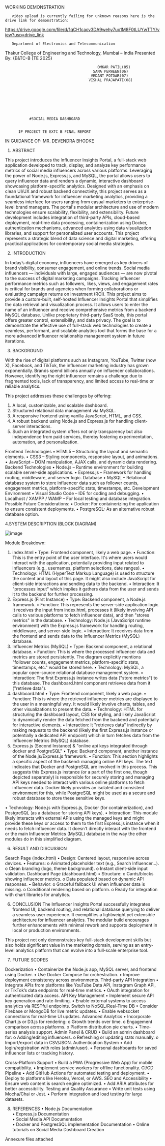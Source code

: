   WORKING DEMONSTRATION

       
       video upload is currently failing for unknown reasons here is the drive link for demonstration:
https://drive.google.com/file/d/1qCH1cacv3DA9wehy7ux1M8F0tLUYwTTY/view?usp=drive_link
       
       
       
       Department of Electronics and Telecommunication 
Thakur College of Engineering and Technology, Mumbai – India 
Presented By: 
                                            {E&TC-B {TE 2025} 
                                          
 
 
                                              OMKAR PATIL(05) 
                                            SANA PERWEEN(06) 
                                           VEDANT POTDAR(07) 
                                          VISHAL PRAJAPATI(08) 
 
 
 
 
 
 
 
 
               #SOCIAL MEDIA DASHBOARD 
 
 
          IP PROJECT TE EXTC B FINAL REPORT 
 
   IN GUIDANCE OF:   MR. DEVENDRA BHODKE
 
 
 
1. ABSTRACT 
 
This project introduces the Influencer Insights Portal, a full-stack web application developed to track, display, 
and analyze key performance metrics of social media influencers across various platforms. Leveraging the 
power of Node.js, Express.js, and MySQL, the portal allows users to query influencer data and renders a 
dynamic, interactive dashboard showcasing platform-specific analytics. Designed with an emphasis on clean 
UI/UX and robust backend connectivity, this project serves as a foundational framework for influencer 
marketing analytics, providing a seamless interface for users ranging from casual marketers to enterprise-level 
brand managers. The portal's modular architecture and use of modern technologies ensure scalability, 
flexibility, and extensibility. Future development includes integration of third-party APIs, cloud-based 
deployment, real-time data processing, containerization using Docker, authentication mechanisms, advanced 
analytics using data visualization libraries, and support for personalized user accounts. This project represents a 
strategic blend of data science and digital marketing, offering practical applications for contemporary social 
media strategies. 
 
2. INTRODUCTION 
 
In today’s digital economy, influencers have emerged as key drivers of brand visibility, consumer 
engagement, and online trends. Social media influencers — individuals with large, engaged audiences — 
are now pivotal to the success of digital marketing campaigns. Tracking influencer performance metrics 
such as followers, likes, views, and engagement rates is critical for brands and agencies when forming 
collaborations or evaluating campaign returns on investment (ROI). 
This project aims to provide a custom-built, self-hosted Influencer Insights Portal that simplifies the 
data retrieval and visualization process. It allows users to enter the name of an influencer and receive 
comprehensive metrics from a backend MySQL database. Unlike proprietary third-party SaaS tools, this 
portal offers greater control, extensibility, and data privacy. 
The goal is to demonstrate the effective use of full-stack web technologies to create a seamless, performant, 
and scalable analytics tool that forms the base for a more advanced influencer relationship management 
system in future iterations. 
 
 
3. BACKGROUND 
 
With the rise of digital platforms such as Instagram, YouTube, Twitter (now X), Facebook, and TikTok, 
the influencer marketing industry has grown exponentially. Brands spend billions annually on influencer 
collaborations. However, identifying the right influencer remains a challenge due to fragmented tools, lack 
of transparency, and limited access to real-time or reliable analytics. 
 
This project addresses these challenges by offering: 
1. A local, customizable, and scalable dashboard. 
2. Structured relational data management via MySQL. 
3. A responsive frontend using vanilla JavaScript, HTML, and CSS. 
4. A robust backend using Node.js and Express.js for handling client-server interactions. 
5. Such an integrated system offers not only transparency but also independence from paid services, 
thereby fostering experimentation, automation, and personalization. 
 
 
 
Frontend Technologies 
• HTML5 – Structuring the layout and semantic elements. 
• CSS3 – Styling components, responsive layout, and animations. 
• JavaScript – DOM manipulation, AJAX calls, and dynamic data rendering. 
Backend Technologies 
• Node.js – Runtime environment for building scalable server-side applications. 
• Express.js – Framework for handling routing, middleware, and server logic. 
Database 
• MySQL – Relational database system to store influencer data such as follower counts, 
engagement metrics, platform-specific stats, timestamps, etc. 
Development Environment 
• Visual Studio Code – IDE for coding and debugging. 
• Localhost / XAMPP / WAMP – For local testing and database integration. 
Possible Future Considerations: 
• Docker: For containerizing the application to ensure consistent deployments. 
• PostgreSQL: As an alternative robust database option.

4.SYSTEM DESCRIPTION (BLOCK DIAGRAM) 


![image](https://github.com/user-attachments/assets/69489ee4-bf4b-4387-9b95-013b153ede5a)


Module Breakdown: 
1. index.html 
• Type: Frontend component, likely a web page. 
• Function: This is the entry point of the user interface. It's where users would interact with the 
application, potentially providing input related to influencers (e.g., usernames, platform 
selections, date ranges). 
• Technology: HTML (HyperText Markup Language) is used to structure the content and layout of 
this page. It might also include JavaScript for client-side interactions and sending data to the 
backend. 
• Interaction: It "processes input" which implies it gathers data from the user and sends it to the 
backend for further processing. 
2. Express.js (First Instance) 
• Type: Backend component, a Node.js framework. 
• Function: This represents the server-side application logic. It receives the input from index.html, 
processes it (likely involving API calls to various platforms to fetch influencer data), and then 
"stores metrics" in the database. 
• Technology: Node.js (JavaScript runtime environment) with the Express.js framework for 
handling routing, middleware, and server-side logic. 
• Interaction: It receives data from the frontend and sends data to the Influencer Metrics (MySQL) 
database. 
3. Influencer Metrics (MySQL) 
• Type: Backend component, a relational database. 
• Function: This is where the processed influencer data and metrics are stored persistently. The 
diagram explicitly mentions "follower counts, engagement metrics, platform-specific stats, 
timestamps, etc." would be stored here. 
• Technology: MySQL, a popular open-source relational database management system. 
• Interaction: The first Express.js instance writes data ("store metrics") to this database. The 
dashboard.html component retrieves data from it ("retrieve data"). 
4. dashboard.html 
• Type: Frontend component, likely a web page. 
• Function: This is where the retrieved influencer metrics are displayed to the user in a meaningful 
way. It would likely involve charts, tables, and other visualizations to present the data. 
• Technology: HTML for structuring the dashboard layout, CSS for styling, and likely JavaScript 
to dynamically render the data fetched from the backend and potentially for interactive elements. 
• Interaction: It "retrieves data" indirectly by making requests to the backend (likely the first 
Express.js instance or potentially a dedicated API endpoint) which in turn fetches data from the 
Influencer Metrics (MySQL) database. 
5. Express.js (Second Instance) & "online api keys integrated through docker and PostgreSQL" 
• Type: Backend component, another instance of the Node.js/Express.js framework. 
• Function: This section highlights a specific aspect of the backend: managing online API keys. 
The text indicates that Docker and PostgreSQL are involved in this process. This suggests this 
Express.js instance (or a part of the first one, though depicted separately) is responsible for 
securely storing and managing API keys needed to interact with various online platforms to fetch 
influencer data. Docker likely provides an isolated and consistent environment for this, while 
PostgreSQL might be used as a secure and robust database to store these sensitive keys. 
 
• Technology: Node.js with Express.js, Docker (for containerization), and PostgreSQL (as a 
database for storing API keys). 
• Interaction: This module likely interacts with external APIs using the managed keys and might 
provide these keys or access to them to the first Express.js instance when it needs to fetch 
influencer data. It doesn't directly interact with the frontend or the main Influencer Metrics 
(MySQL) database in the way the other modules do in this simplified diagram. 
 
 
 
6. RESULT AND DISCUSSION 
 
Search Page (index.html) 
• Design: Centered layout, responsive across devices. 
• Features: 
o Animated placeholder text (e.g., Search Influencer...). 
o Clean branding (logo, theme background). 
o Instant client-side input validation. 
 Dashboard Page (dashboard.html) 
• Structure: 
o Cards/blocks showing influencer metrics. 
o Data populated based on dynamic API responses. 
• Behavior: 
o Graceful fallback UI when influencer data is missing. 
o Conditional rendering based on platform. 
o Ready for integration with chart libraries for analytics. 

6. CONCLUSION 
The Influencer Insights Portal successfully integrates frontend UI, backend routing, and 
relational database querying to deliver a seamless user experience. It exemplifies a lightweight 
yet extensible architecture for influencer analytics. The modular build encourages further 
enhancements with minimal rework and supports deployment in local or production 
environments. 
 
This project not only demonstrates key full-stack development skills but also holds significant 
value in the marketing domain, serving as an entry-level analytics platform that can evolve into 
a full-scale enterprise tool. 
 
 
7. FUTURE SCOPES 
 
  Dockerization 
• Containerize the Node.js app, MySQL server, and frontend using Docker. 
• Use Docker Compose for orchestration. 
• Improve deployment consistency across environments. 
  Third-party API Integration 
• Integrate APIs from platforms like YouTube Data API, Instagram Graph API, or TikTok’s data 
endpoints for real-time metrics. 
• OAuth integration for authenticated data access. 
  API Key Management 
• Implement secure API key generation and rate-limiting. 
• Enable external systems to access analytics via RESTful endpoints. 
  Switch to NoSQL/Real-Time DB 
• Consider Firebase or MongoDB for live metric updates. 
• Enable websocket connections for real-time UI updates. 
  Advanced Analytics 
• Incorporate Chart.js or D3.js for rendering: 
o Growth trends over time. 
o Engagement comparison across platforms. 
o Platform distribution pie charts. 
• Time-series analysis support. 
  Admin Panel & CRUD 
• Build an admin dashboard for: 
o Adding/editing influencers. 
o Refreshing or updating stats manually. 
o Import/export data in CSV/JSON. 
  Authentication System 
• Add login/registration with roles (admin/user). 
• Personal dashboards for saved influencer lists or tracking history. 
 
  Cross-Platform Support 
• Build a PWA (Progressive Web App) for mobile compatibility. 
• Implement service workers for offline functionality. 
  CI/CD Pipeline 
• Add GitHub Actions for automated testing and deployment. 
• Deploy to platforms like Heroku, Vercel, or AWS. 
  SEO and Accessibility 
• Ensure web content is search engine optimized. 
• Add ARIA attributes for better accessibility. 
  Testing and Quality Assurance 
• Write unit tests using Mocha/Chai or Jest. 
• Perform integration and load testing for large datasets. 
 
 
8. REFERENCES 
•  Node.js Documentation  
•  Express.js Documentation  
•  Social Media API Documentation  
• Docker and PostgresSQL implementation Documentation 
• Online tutorials on Social Media Dashboard Creation 

Annexure files attached
